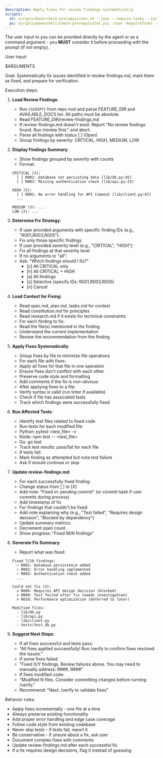 ```yaml
---
description: Apply fixes for review findings systematically
scripts:
  sh: scripts/bash/check-prerequisites.sh --json --require-tasks --include-tasks
  ps: scripts/powershell/check-prerequisites.ps1 -Json -RequireTasks -IncludeTasks
---
```


The user input to you can be provided directly by the agent or as a command argument - you **MUST** consider it before proceeding with the prompt (if not empty).

User input:

$ARGUMENTS

Goal: Systematically fix issues identified in review-findings.md, mark them as fixed, and prepare for verification.

Execution steps:

1.  **Load Review Findings**:
    -   Run `{SCRIPT}` from repo root and parse FEATURE_DIR and AVAILABLE_DOCS list. All paths must be absolute.
    -   Read FEATURE_DIR/review-findings.md
    -   If review-findings.md doesn't exist: Report "No review findings found. Run /review first." and abort.
    -   Parse all findings with status [ ] (Open)
    -   Group findings by severity: CRITICAL, HIGH, MEDIUM, LOW

2.  **Display Findings Summary**:
    -   Show findings grouped by severity with counts
    -   Format:
      ```
      CRITICAL (2):
        [ ] R001: Database not persisting data (lib/db.py:45)
        [ ] R003: Missing authentication check (lib/api.py:23)

      HIGH (5):
        [ ] R002: No error handling for API timeout (lib/client.py:67)
        ...

      MEDIUM (3): ...
      LOW (2): ...
      ```

3.  **Determine Fix Strategy**:
    -   If user provided arguments with specific finding IDs (e.g., "R001,R003,R005"):
      * Fix only those specific findings
    -   If user provided severity level (e.g., "CRITICAL", "HIGH"):
      * Fix all findings at that severity level
    -   If no arguments or "all":
      * Ask: "Which findings should I fix?"
        - [c] All CRITICAL only
        - [h] All CRITICAL + HIGH
        - [a] All findings
        - [s] Selective (specify IDs: R001,R003,R005)
        - [n] Cancel

4.  **Load Context for Fixing**:
    -   Read spec.md, plan.md, tasks.md for context
    -   Read constitution.md for principles
    -   Read research.md if it exists for technical constraints
    -   For each finding to fix:
      * Read the file(s) mentioned in the finding
      * Understand the current implementation
      * Review the recommendation from the finding

5.  **Apply Fixes Systematically**:
    -   Group fixes by file to minimize file operations
    -   For each file with fixes:
      * Apply all fixes for that file in one operation
      * Ensure fixes don't conflict with each other
      * Preserve code style and formatting
      * Add comments if the fix is non-obvious
    -   After applying fixes to a file:
      * Verify syntax is valid (run linter if available)
      * Check if file has associated tests
    -   Track which findings were successfully fixed

6.  **Run Affected Tests**:
    -   Identify test files related to fixed code
    -   Run tests for each modified file:
      * Python: pytest <test_file> -v
      * Node: npm test -- <test_file>
      * Go: go test <package>
    -   Track test results: pass/fail for each file
    -   If tests fail:
      * Mark finding as attempted but note test failure
      * Ask if should continue or stop

7.  **Update review-findings.md**:
    -   For each successfully fixed finding:
      * Change status from [ ] to [X]
      * Add note: "Fixed in: pending commit" (or commit hash if user commits during process)
      * Add timestamp of fix
    -   For findings that couldn't be fixed:
      * Add note explaining why (e.g., "Test failed", "Requires design decision", "Blocked by dependency")
    -   Update summary metrics:
      * Decrement open count
      * Show progress: "Fixed M/N findings"

8.  **Generate Fix Summary**:
    -   Report what was fixed:
      ```
      Fixed 7/10 findings:
        ✓ R001: Database persistence added
        ✓ R002: Error handling implemented
        ✓ R003: Authentication check added
        ...

      Could not fix (3):
        ✗ R008: Requires API design decision (blocked)
        ✗ R009: Test failed after fix (needs investigation)
        ✗ R010: Performance optimization (deferred to later)

      Modified files:
        - lib/db.py
        - lib/api.py
        - lib/client.py
        - tests/test_db.py
      ```

9.  **Suggest Next Steps**:
    -   If all fixes successful and tests pass:
      * "All fixes applied successfully! Run /verify to confirm fixes resolved the issues."
    -   If some fixes failed:
      * "Fixed X/Y findings. Review failures above. You may need to manually address: R###, R###"
    -   If fixes modified code:
      * "Modified N files. Consider committing changes before running /verify."
    -   Recommend: "Next: /verify to validate fixes"

Behavior rules:
-   Apply fixes incrementally - one file at a time
-   Always preserve existing functionality
-   Add proper error handling and edge case coverage
-   Follow code style from existing codebase
-   Never skip tests - if tests fail, report it
-   Be conservative - if unsure about a fix, ask user
-   Document complex fixes with comments
-   Update review-findings.md after each successful fix
-   If a fix requires design decisions, flag it instead of guessing
